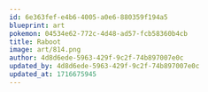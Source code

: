 ```yaml
---
id: 6e363fef-e4b6-4005-a0e6-880359f194a5
blueprint: art
pokemon: 04534e62-772c-4d48-ad57-fcb58360b4cb
title: Raboot
image: art/814.png
author: 4d8d6ede-5963-429f-9c2f-74b897007e0c
updated_by: 4d8d6ede-5963-429f-9c2f-74b897007e0c
updated_at: 1716675945
---
```

